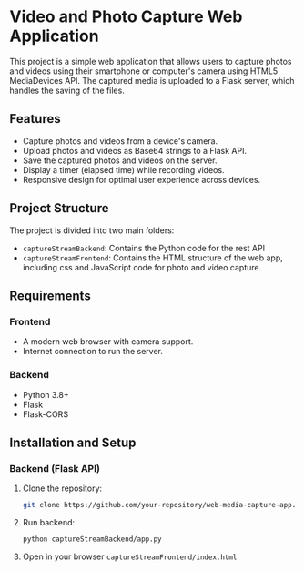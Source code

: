 # Video and Photo Capture Web Application

This project is a simple web application that allows users to capture photos and videos using their smartphone or computer's camera using HTML5 MediaDevices API.
The captured media is uploaded to a Flask server, which handles the saving of the files.

## Features

- Capture photos and videos from a device's camera.
- Upload photos and videos as Base64 strings to a Flask API.
- Save the captured photos and videos on the server.
- Display a timer (elapsed time) while recording videos.
- Responsive design for optimal user experience across devices.

## Project Structure

The project is divided into two main folders:

- `captureStreamBackend`: Contains the Python code for the rest API
- `captureStreamFrontend`: Contains the HTML structure of the web app, including css and JavaScript code for photo and video capture.

## Requirements

### Frontend
- A modern web browser with camera support.
- Internet connection to run the server.

### Backend
- Python 3.8+
- Flask
- Flask-CORS

## Installation and Setup

### Backend (Flask API)

1. Clone the repository:
    ```bash
    git clone https://github.com/your-repository/web-media-capture-app.git
    ```
2. Run backend:
    ```bash
    python captureStreamBackend/app.py
    ```
3. Open in your browser
    ```captureStreamFrontend/index.html```